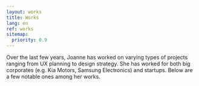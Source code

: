 ```yaml
---
layout: works
title: Works
lang: en
ref: works
sitemap:
  priority: 0.9
---
```


Over the last few years, Joanne has worked on varying types of projects ranging from UX planning to design strategy. She has worked for both big corporates (e.g. Kia Motors, Samsung Electronics) and startups. Below are a few notable ones among her works.